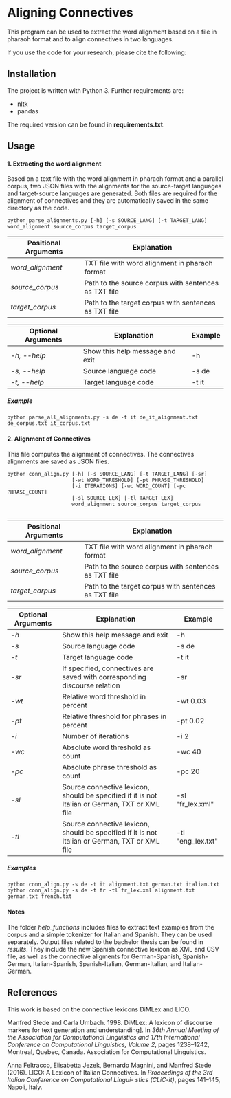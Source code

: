 # Aligning Connectives
This program can be used to extract the word alignment based on a file in pharaoh format and to align connectives in two languages.

If you use the code for your research, please cite the following:

## Installation
The project is written with Python 3. Further requirements are:
* nltk
* pandas

The required version can be found in **requirements.txt**.

## Usage
#### 1. Extracting the word alignment
Based on a text file with the word alignment in pharaoh format and a parallel corpus, two JSON files with the alignments for the source-target languages and target-source languages are generated. Both files are required for the alignment of connectives and they are automatically saved in the same directory as the code.
```
python parse_alignments.py [-h] [-s SOURCE_LANG] [-t TARGET_LANG] word_alignment source_corpus target_corpus
```
| Positional Arguments | Explanation|
|----------|-------------------------------|
| _word\_alignment_ |  TXT file with word alignment in pharaoh format |
| _source\_corpus_ | Path to the source corpus with sentences as TXT file |
| _target\_corpus_ | Path to the target corpus with sentences as TXT file |

| Optional Arguments | Explanation| Example |
|----------|-------------------------------|-----|
| _-h, --help_ | Show this help message and exit | -h |
| _-s, --help_ | Source language code | -s de |
| _-t, --help_ | Target language code | -t it |

##### Example
```
python parse_all_alignments.py -s de -t it de_it_alignment.txt de_corpus.txt it_corpus.txt
```

#### 2. Alignment of Connectives
This file computes the alignment of connectives. The connectives alignments are saved as JSON files.
```
python conn_align.py [-h] [-s SOURCE_LANG] [-t TARGET_LANG] [-sr]
                     [-wt WORD_THRESHOLD] [-pt PHRASE_THRESHOLD]
                     [-i ITERATIONS] [-wc WORD_COUNT] [-pc PHRASE_COUNT]
                     [-sl SOURCE_LEX] [-tl TARGET_LEX]
                     word_alignment source_corpus target_corpus


```
| Positional Arguments | Explanation|
|----------|-------------------------------|
| _word\_alignment_ |  TXT file with word alignment in pharaoh format |
| _source\_corpus_ | Path to the source corpus with sentences as TXT file |
| _target\_corpus_ | Path to the target corpus with sentences as TXT file |

| Optional Arguments | Explanation| Example |
|----------|-------------------------------|-----|
| _-h_ | Show this help message and exit | -h |
| _-s_ | Source language code | -s de |
| _-t_ | Target language code | -t it |
| _-sr_ |  If specified, connectives are saved with corresponding discourse relation | -sr |
| _-wt_ | Relative word threshold in percent | -wt 0.03 |
| _-pt_ | Relative threshold for phrases in percent | -pt 0.02 |
| _-i_ | Number of iterations | -i 2 |
| _-wc_ | Absolute word threshold as count | -wc 40 |
| _-pc_ |  Absolute phrase threshold as count | -pc 20 |
| _-sl_ | Source connective lexicon, should be specified if it is not Italian or German, TXT or XML file | -sl "fr_lex.xml" |
| _-tl_ | Source connective lexicon, should be specified if it is not Italian or German, TXT or XML file | -tl "eng_lex.txt" |

##### Examples
```
python conn_align.py -s de -t it alignment.txt german.txt italian.txt
python conn_align.py -s de -t fr -tl fr_lex.xml alignment.txt german.txt french.txt
```

#### Notes
The folder *help\_functions* includes files to extract text examples from the corpus and a simple tokenizer for Italian and Spanish. They can be used separately.
Output files related to the bachelor thesis can be found in *results*. They include the new Spanish connective lexicon as XML and CSV file, as well as the connective aligments for German-Spanish, Spanish-German, Italian-Spanish, Spanish-Italian, German-Italian, and Italian-German.

## References
This work is based on the connective lexicons DiMLex and LICO.

Manfred Stede and Carla Umbach. 1998. DiMLex: A lexicon of discourse markers for text generation and understanding]. In _36th Annual Meeting of the Association for Computational Linguistics and 17th International Conference on Computational Linguistics, Volume 2_, pages 1238–1242, Montreal, Quebec, Canada. Association for Computational Linguistics.

Anna Feltracco, Elisabetta Jezek, Bernardo Magnini, and Manfred Stede (2016). LICO: A Lexicon of Italian Connectives. In _Proceedings of the 3rd Italian Conference on Computational Lingui-
stics (CLiC-it)_, pages 141–145, Napoli, Italy.


